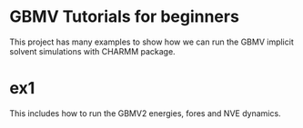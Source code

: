 
# GBMV Tutorials for beginners

This project has many examples to show how we 
can run the GBMV implicit solvent simulations with CHARMM package.

# ex1
This includes how to run the GBMV2 energies, fores and NVE dynamics.

